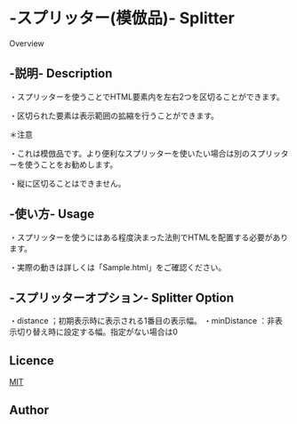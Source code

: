 -スプリッター(模倣品)- Splitter
====

Overview

## -説明- Description

・スプリッターを使うことでHTML要素内を左右2つを区切ることができます。

・区切られた要素は表示範囲の拡縮を行うことができます。

＊注意

・これは模倣品です。より便利なスプリッターを使いたい場合は別のスプリッターを使うことをお勧めします。

・縦に区切ることはできません。

## -使い方- Usage

・スプリッターを使うにはある程度決まった法則でHTMLを配置する必要があります。

・実際の動きは詳しくは「Sample.html」をご確認ください。

## -スプリッターオプション- Splitter Option

・distance		；初期表示時に表示される1番目の表示幅。
・minDistance	：非表示切り替え時に設定する幅。指定がない場合は0

## Licence

[MIT]()

## Author
